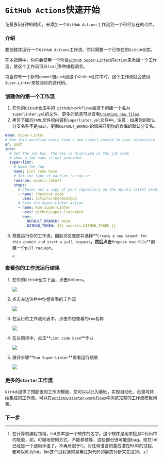 # `GitHub Actions`快速开始

花最多5分钟的时间，来添加一个`GitHub Actions`工作流到一个已经存在的仓库。

### 介绍

要创建并运行一个`GitHub Actions`工作流，你只需要一个已存在的`GitHub`仓库。

在本指南中，你将会使用一个叫做[`GitHub Super-Linter`](https://github.com/github/super-linter)的`action`来添加一个工作流，使这个工作流可以`lint`[^1]多种编程语言。

每当你有一个新的`commit`被`push`到这个`GitHub`仓库中时，这个工作流就会使用`Super-Linter`来校验你的源代码。

### 创建你的第一个工作流

1. 在你的`GitHub`仓库中的`.github/workflows`目录下创建一个名为`superlinter.yml`的文件。更多的信息可以查看[`Creating new files`](https://docs.github.com/en/free-pro-team@latest/github/managing-files-in-a-repository/creating-new-files).
2. 拷贝下面的`YAML`文件的内容到`superlinter.yml`文件中。注意：如果你的默认分支名称不是`main`，更新`DEFAULT_BRANCH`的值来匹配你的仓库的默认分支名。

```yaml
name: Super-Linter
# Run this workflow every time a new commit pushed to your repository
on: push
jobs:
  # Set the job key. The key is displayed as the job name
  # when a job name is not provided
  super-lint:
    # Name the Job
    name: Lint code base
    # Set the type of machine to run on
    runs-on: ubuntu-latest
    steps:
      # Checks out a copy of your repository on the ubuntu-latest machine
      - name: Checkout code
        uses: actions/checkout@v2
      # Runs the Super-Linter action
      - name: Run Super-Linter
        uses: github/super-linter@v3
        env:
          DEFAULT_BRANCH: main
          GITHUB_TOKEN: ${{ secrets.GITHUB_TOKEN }}
```

3. 想要运行你的工作流，翻到页面底部并选择**`Create a new branch for this commit and start a pull request`**。然后点击**`Propose new file`**创建一个`pull request`。

   <img src="https://docs.github.com/assets/images/commit-workflow-file.png" style="zoom:50%;" />



### 查看你的工作流运行结果

1. 在你的`GitHub`仓库下面，点击Actions。

   <img src="https://docs.github.com/assets/images/help/repository/actions-tab.png"  />

2. 点击左边注栏中你想查看的工作流

   ![](https://docs.github.com/assets/images/help/repository/superlinter-workflow-sidebar.png)

3. 在运行的工作流列表中，点击你想查看的`run`名称

   ![](https://docs.github.com/assets/images/help/repository/superlinter-run-name.png)

4. 在左侧栏中，点击**`Lint code base`**作业

   ![](https://docs.github.com/assets/images/help/repository/superlinter-lint-code-base-job.png)

5. 展开步骤**`Run Super-Linter`**查看运行结果

   ![](https://docs.github.com/assets/images/help/repository/super-linter-workflow-results.png)

### 更多的`starter`工作流

`GitHub`提供了预配置的工作流模板，您可以以此为基础，实现自动化、创建可持续集成的工作流，可以在[`actions/starter-workflows`](https://github.com/actions/starter-workflows)中浏览完整的工作流模板列表。

### 下一步



[^1]:在计算机编程领域，lint原本是一个软件的名字。这个软件是用来检测C代码中的隐患，如，可疑地使用方式、不能移植等，这些部分很可能是bug。现在lint已经是一个通用术语了，不再局限于C。对任何语言的查找潜在BUG的过程，都可以称为lint。lint这个过程通常是用过对代码的静态分析来完成的。